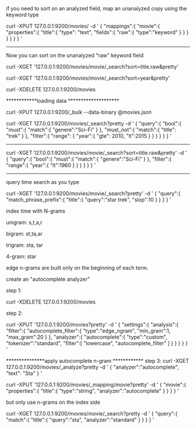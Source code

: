 if you need to sort on an analyzed field, map an unanalyzed copy using the keyword type

curl -XPUT 127.0.0.1:9200/movies/ -d '
{
	"mappings":{
		"movie":{
			"properties":{
				"title":{
					"type": "text",
					"fields":{
						"raw":{
							"type":"keyword"
						}
					}
				}
			}
		}
	}
}
'

********************************


Now you can sort on the unanalyzed "raw" keyword field

curl -XGET '127.0.0.1:9200/movies/movie/_search?sort=title.raw&pretty'

curl -XGET '127.0.0.1:9200/movies/movie/_search?sort=year&pretty'

curl -XDELETE 127.0.0.1:9200/movies

************loading data ********************

curl -XPUT 127.0.0.1:9200/_bulk --data-binary @movies.json

curl -XGET 127.0.0.1:9200/movies/_search?pretty -d '
{
	"query":{
		"bool":{
			"must":{
				"match":{
					"genere":"Sci-Fi"
				}
			},
			"must_not":{
				"match":{
					"title": "trek"
				}
			},
			"filter":{
				"range": {
					"year":{
						"gte": 2010,
						"lt":2015
					}
				}
			}
		}
	}
}
'

*******************
curl -XGET 127.0.0.1:9200/movies/movie/_search?sort=title.raw&pretty' -d '
{
	"query":{
		"bool":{
			"must":{
				"match":{
					"genere":"Sci-Fi"
				}
			},
			"filter":{
				"range":{
					"year":{
						"lt":1960
					}
				}
			}
		}
	}
}
'
***********
query time search as you type

curl -XGET '127.0.0.1:9200/movies/movie/_search?pretty' -d '
{
	"query":{
		"match_phrase_prefix":{
			"title":{
				"query":"star trek",
				"slop":10
			}
		}
	}
}
'

index time with N-grams

unigram:  s,t,a,r

bigram: st,ta,ar

trigram: sta, tar

4-gram: star

edge n-grams are built only on the beginning of each term.

create an "autocomplete analyzer"

step 1: 

curl -XDELETE 127.0.0.1:9200/movies

step 2:

curl -XPUT '127.0.0.1:9200/movies?pretty' -d '
{
	"settings":{
		"analysis":{
			"filter":{
				"autocomplete_filter":{
					"type":"edge_ngram",
					"min_gram":1,
					"max_gram":20
				}
			},
			"analyzer":{
				"autocomplete":{
					"type":"custom",
					"tokenizer":"standard",
					"filter":[
						"lowercase",
						"autocomplete_filter"
					]
				}
			}
		}
	}
}
'

***************apply autocomplete n-gram ************
step 3:
curl -XGET 127.0.0.1:9200/movies/_analyze?pretty -d '
{
	"analyzer":"autocomplete",
	"text": "Sta"
}
'


curl -XPUT '127.0.0.1:9200/movies/_mapping/movie?pretty' -d '
{
	"movie":{
		"properties":{
			"title":{
				"type":"string",
				"analyzer":"autocomplete"
			}
		}
	}
}
'

but only use n-grams on the index side

curl -XGET 127.0.0.1:9200/movies/movie/_search?pretty -d '
{
	"query":{
		"match":{
			"title":{
				"query":"sta",
				"analyzer":"standard"
			}
		}
	}
}
'

